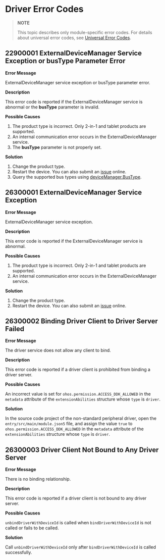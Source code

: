 # Driver Error Codes
<!--Kit: Driver Development Kit-->
<!--Subsystem: Driver-->
<!--Owner: @lixinsheng2-->
<!--Designer: @w00373942-->
<!--Tester: @dong-dongzhen-->
<!--Adviser: @w_Machine_cc-->

> **NOTE**
>
> This topic describes only module-specific error codes. For details about universal error codes, see [Universal Error Codes](../errorcode-universal.md).

## 22900001 ExternalDeviceManager Service Exception or busType Parameter Error

**Error Message**

ExternalDeviceManager service exception or busType parameter error.

**Description**

This error code is reported if the ExternalDeviceManager service is abnormal or the **busType** parameter is invalid.

**Possible Causes**

1. The product type is incorrect. Only 2-in-1 and tablet products are supported.
2. An internal communication error occurs in the ExternalDeviceManager service.
3. The **busType** parameter is not properly set.

**Solution**

1. Change the product type.
2. Restart the device<!--RP1-->. You can also submit an [issue](https://gitcode.com/openharmony/drivers_external_device_manager/issues/create/choose) online.<!--RP1End-->
3. Query the supported bus types using [deviceManager.BusType](js-apis-driver-deviceManager.md#bustype).

## 26300001 ExternalDeviceManager Service Exception

**Error Message**

ExternalDeviceManager service exception.

**Description**

This error code is reported if the ExternalDeviceManager service is abnormal.

**Possible Causes**

1. The product type is incorrect. Only 2-in-1 and tablet products are supported.
2. An internal communication error occurs in the ExternalDeviceManager service.

**Solution**

1. Change the product type.
2. Restart the device<!--RP1-->. You can also submit an [issue](https://gitcode.com/openharmony/drivers_external_device_manager/issues/create/choose) online.<!--RP1End-->

## 26300002 Binding Driver Client to Driver Server Failed

**Error Message**

The driver service does not allow any client to bind.

**Description**

This error code is reported if a driver client is prohibited from binding a driver server.

**Possible Causes**

An incorrect value is set for `ohos.permission.ACCESS_DDK_ALLOWED` in the `metadata` attribute of the `extensionAbilities` structure whose `type` is `driver`.

**Solution**

In the source code project of the non-standard peripheral driver, open the `entry/src/main/module.json5` file, and assign the value `true` to `ohos.permission.ACCESS_DDK_ALLOWED` in the `metadata` attribute of the `extensionAbilities` structure whose `type` is `driver`.

## 26300003 Driver Client Not Bound to Any Driver Server

**Error Message**

There is no binding relationship.

**Description**

This error code is reported if a driver client is not bound to any driver server.

**Possible Causes**

`unbindDriverWithDeviceId` is called when `bindDriverWithDeviceId` is not called or fails to be called.

**Solution**

Call `unbindDriverWithDeviceId` only after `bindDriverWithDeviceId` is called successfully.
